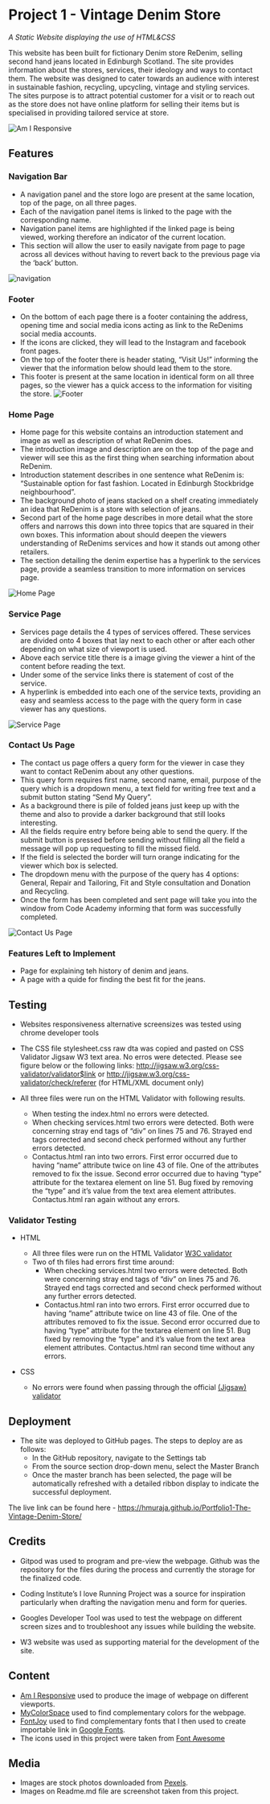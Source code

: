 # Project 1 - Vintage Denim Store
*A Static Website displaying the use of HTML&CSS*

This website has been built for fictionary Denim store ReDenim, selling second hand jeans located in Edinburgh Scotland. The site provides information about the stores, services, their ideology and ways to contact them. The website was designed to cater towards an audience with interest in sustainable fashion, recycling, upcycling, vintage and styling services. The sites purpose is to attract potential customer for a visit or to reach out as the store does not have online platform for selling their items but is specialised in providing tailored service at store. 

![Am I Responsive](https://github.com/HMuraja/Portfolio1-The-Vintage-Denim-Store/blob/3efb387e724385235a5a5ad86f7b5f6649d0e784/readme-media/redenim-mockup.png)

## Features 

### Navigation Bar
  - A navigation panel and the store logo are present at the same location, top of the page, on all three pages. 
  - Each of the navigation panel items is linked to the page with the corresponding name. 
  - Navigation panel items are highlighted if the linked page is being viewed, working therefore an indicator of the current location. 
  - This section will allow the user to easily navigate from page to page across all devices without having to revert back to the previous page via the ‘back’ button. 

![navigation](https://github.com/HMuraja/Portfolio1-The-Vintage-Denim-Store/blob/3efb387e724385235a5a5ad86f7b5f6649d0e784/readme-media/redenim-navigation.png)

### Footer

  - On the bottom of each page there is a footer containing the address, opening time and social media icons acting as link to the ReDenims social media accounts. 
  - If the icons are clicked, they will lead to the Instagram and facebook front pages. 
  - On the top of the footer there is header stating, “Visit Us!” informing the viewer that the information below should lead them to the store. 
  - This footer is present at the same location in identical form on all three pages, so the viewer has a quick access to the information for visiting the store. 
![Footer](https://github.com/HMuraja/Portfolio1-The-Vintage-Denim-Store/blob/3efb387e724385235a5a5ad86f7b5f6649d0e784/readme-media/redenim-footer.png)


### Home Page

  - Home page for this website contains an introduction statement and image as well as description of what ReDenim does.
  - The introduction image and description are on the top of the page and viewer will see this as the first thing when searching information about ReDenim. 
  - Introduction statement describes in one sentence what ReDenim is: “Sustainable option for fast fashion. Located in Edinburgh Stockbridge neighbourhood”. 
  - The background photo of jeans stacked on a shelf creating immediately an idea that ReDenim is a store with selection of jeans. 
  - Second part of the home page describes in more detail what the store offers and narrows this down into three topics that are squared in their own boxes. This information about should deepen the viewers understanding of ReDenims services and how it stands out among other retailers. 
  - The section detailing the denim expertise has a hyperlink to the services page, provide a seamless transition to more information on services page.


![Home Page](https://github.com/HMuraja/Portfolio1-The-Vintage-Denim-Store/blob/3efb387e724385235a5a5ad86f7b5f6649d0e784/readme-media/redenim-homepage.png)

### Service Page

 - Services page details the 4 types of services offered. These services are divided onto 4 boxes that lay next to each other or after each other depending on what size of viewport is used.
 - Above each service title there is a image giving the viewer a hint of the content before reading the text. 
 - Under some of the service links there is statement of cost of the service. 
 - A hyperlink is embedded into each one of the service texts, providing an easy and seamless access to the page with the query form in case viewer has any questions.


![Service Page](https://github.com/HMuraja/Portfolio1-The-Vintage-Denim-Store/blob/3efb387e724385235a5a5ad86f7b5f6649d0e784/readme-media/redenim-serices.png)

### Contact Us Page 

  - The contact us page offers a query form for the viewer in case they want to contact ReDenim about any other questions. 
  - This query form requires first name, second name, email, purpose of the query which is a dropdown menu, a text field for writing free text and a submit button stating “Send My Query”. 
  - As a background there is pile of folded jeans just keep up with the theme and also to provide a darker background that still looks interesting. 
  - All the fields require entry before being able to send the query. If the submit button is pressed before sending without filling all the field a message will pop up requesting to fill the missed field. 
  - If the field is selected the border will turn orange indicating for the viewer which box is selected.
  - The dropdown menu with the purpose of the query has 4 options: General, Repair and Tailoring, Fit and Style consultation and Donation and Recycling. 
  - Once the form has been completed and sent page will take you into the window from Code Academy informing that form was successfully completed. 

![Contact Us Page](https://github.com/HMuraja/Portfolio1-The-Vintage-Denim-Store/blob/3efb387e724385235a5a5ad86f7b5f6649d0e784/readme-media/redenim-contact.png)

### Features Left to Implement

- Page for explaining teh history of denim and jeans.
- A page with a quide for finding the best fit for the jeans.

## Testing 

- Websites responsiveness alternative screensizes was tested using chrome developer tools
- The CSS file stylesheet.css raw dta was copied and pasted on CSS Validator Jigsaw W3 text area. No erros were detected. Please see figure below or the following links:
http://jigsaw.w3.org/css-validator/validator$link
or
http://jigsaw.w3.org/css-validator/check/referer (for HTML/XML document only)
 
- All three files were run on the HTML Validator with following results.
  - When testing the index.html no errors were detected.
  - When checking services.html two errors were detected. Both were concerning stray end tags of “div” on lines 75 and 76. Strayed end tags corrected and second check performed without any further errors detected.
  - Contactus.html ran into two errors. First error occurred due to having “name” attribute twice on line 43 of file. One of the attributes removed to fix the issue. Second error occurred due to having “type” attribute for the textarea element on line 51. Bug fixed by removing the “type” and it’s value from the text area element attributes. Contactus.html ran again without any errors.

### Validator Testing 

- HTML
  - All three files were run on the HTML Validator [W3C validator](https://validator.w3.org/nu/?doc=https%3A%2F%2Fcode-institute-org.github.io%2Flove-running-2.0%2Findex.html)
  - Two of th files had errors first time around:
     - When checking services.html two errors were detected. Both were concerning stray end tags of “div” on lines 75 and 76. Strayed end tags corrected and second check performed without any further errors detected.
     - Contactus.html ran into two errors. First error occurred due to having “name” attribute twice on line 43 of file. One of the attributes removed to fix the issue. Second error occurred due to having “type” attribute for the textarea element on line 51. Bug fixed by removing the “type” and it’s value from the text area element attributes. Contactus.html ran second time without any errors.

- CSS
  - No errors were found when passing through the official [(Jigsaw) validator](https://jigsaw.w3.org/css-validator/validator?uri=https%3A%2F%2Fvalidator.w3.org%2Fnu%2F%3Fdoc%3Dhttps%253A%252F%252Fcode-institute-org.github.io%252Flove-running-2.0%252Findex.html&profile=css3svg&usermedium=all&warning=1&vextwarning=&lang=en#css)

## Deployment

- The site was deployed to GitHub pages. The steps to deploy are as follows: 
  - In the GitHub repository, navigate to the Settings tab 
  - From the source section drop-down menu, select the Master Branch
  - Once the master branch has been selected, the page will be automatically refreshed with a detailed ribbon display to indicate the successful deployment. 

The live link can be found here - https://hmuraja.github.io/Portfolio1-The-Vintage-Denim-Store/


## Credits 

 - Gitpod was used to program and pre-view the webpage. Github was the repository for the files during the process and currently the storage for the finalized code. 

 - Coding Institute’s I love Running Project was a source for inspiration particularly when drafting the navigation menu and form for queries. 
 
 - Googles Developer Tool was used to test the webpage on different screen sizes and to troubleshoot any issues while building the website. 
 - W3 website was used as supporting material for the development of the site.



 ## Content
 - [Am I Responsive](https://ui.dev/amiresponsive) used to produce the image of webpage on different viewports.
 - [MyColorSpace](https://mycolor.space/) used to find complementary colors for the webpage.
 - [FontJoy](https://fontjoy.com/) used to find complementary fonts that I then used to create importable link in [Google Fonts](https://fonts.google.com/).
 - The icons used in this project were taken from [Font Awesome](https://fontawesome.com/)

 ## Media
 - Images are stock photos downloaded from [Pexels](https://www.pexels.com/). 
 - Images on Readme.md file are screenshot taken from this project.
